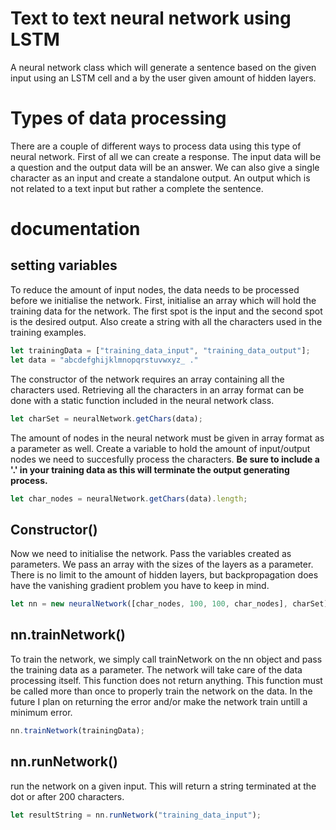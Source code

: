 <h1> Text to text neural network using LSTM </h1>

A neural network class which will generate a sentence based on the given input using an LSTM cell and a by the user given amount of hidden layers. 

<h1> Types of data processing </h1> 
 
 There are a couple of different ways to process data using this type of neural network. First of all we can create a response. The input data will be a question and the output data will be an answer. We can also give a single character as an input and create a standalone output. An output which is not related to a text input but rather a complete the sentence. 

<h1> documentation </h1> 

<h2> setting variables </h2>

To reduce the amount of input nodes, the data needs to be processed before we initialise the network. 
First, initialise an array which will hold the training data for the network. The first spot is the input and the second spot is the desired output. Also create a string with all the characters used in the training examples.
```javascript
let trainingData = ["training_data_input", "training_data_output"];
let data = "abcdefghijklmnopqrstuvwxyz_ ."
```
The constructor of the network requires an array containing all the characters used. Retrieving all the characters in an array format can be done with a static function included in the neural network class. 
```javascript
let charSet = neuralNetwork.getChars(data); 
```
The amount of nodes in the neural network must be given in array format as a parameter as well. Create a variable to hold the amount of input/output nodes we need to succesfully process the characters. <b> Be sure to include a '.' in your training data as this will terminate the output generating process. </b> 
```javascript
let char_nodes = neuralNetwork.getChars(data).length;
```

<h2> Constructor() </h2>
Now we need to initialise the network. Pass the variables created as parameters. We pass an array with the sizes of the layers as a parameter. There is no limit to the amount of hidden layers, but backpropagation does have the vanishing gradient problem you have to keep in mind. 
  
```javascript
let nn = new neuralNetwork([char_nodes, 100, 100, char_nodes], charSet);
```
<h2> nn.trainNetwork() </h2>

To train the network, we simply call trainNetwork on the nn object and pass the training data as a parameter. The network will take care of the data processing itself. This function does not return anything. This function must be called more than once to properly train the network on the data. In the future I plan on returning the error and/or make the network train untill a minimum error. 

```javascript
nn.trainNetwork(trainingData); 
```

<h2> nn.runNetwork() </h2> 

run the network on a given input. This will return a string terminated at the dot or after 200 characters. 

```javascript
let resultString = nn.runNetwork("training_data_input"); 
```
